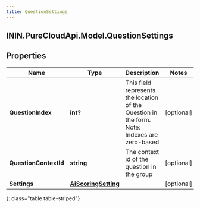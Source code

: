 ```yaml
---
title: QuestionSettings
---
```

## ININ.PureCloudApi.Model.QuestionSettings

## Properties

|Name | Type | Description | Notes|
|------------ | ------------- | ------------- | -------------|
| **QuestionIndex** | **int?** | This field represents the location of the Question in the form. Note: Indexes are zero-based | [optional] |
| **QuestionContextId** | **string** | The context id of the question in the group | [optional] |
| **Settings** | [**AiScoringSetting**](AiScoringSetting.html) |  | [optional] |
{: class="table table-striped"}


